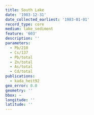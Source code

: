 ```yaml
---
title: South Lake
date: '1983-12-31'
date_collected_earliest: '1983-01-01'
record_type: core
medium: lake_sediment
feature: '603'
description: ''
parameters:
  - Pb/210
  - Cs/137
  - Pb/total
  - Zn/total
  - As/total
  - Cd/total
publications:
  - kada_heit92
geo_error: 0.0
geometry: ''
bbox: ~
longitude: ''
latitude: ''
---
```

